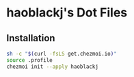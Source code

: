 # haoblackj's Dot Files

## Installation

```bash
sh -c "$(curl -fsLS get.chezmoi.io)"
source .profile
chezmoi init --apply haoblackj
```

